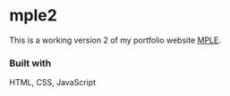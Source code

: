 # mple2

This is a working version 2 of my portfolio website [MPLE](http://mpleconsulting.com/).

### Built with

HTML, CSS, JavaScript
